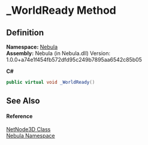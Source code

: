 # _WorldReady Method




## Definition
**Namespace:** <a href="N_Nebula">Nebula</a>  
**Assembly:** Nebula (in Nebula.dll) Version: 1.0.0+a74e1f454fb572dfd95c249b7895aa6542c85b05

**C#**
``` C#
public virtual void _WorldReady()
```



## See Also


#### Reference
<a href="T_Nebula_NetNode3D">NetNode3D Class</a>  
<a href="N_Nebula">Nebula Namespace</a>  
